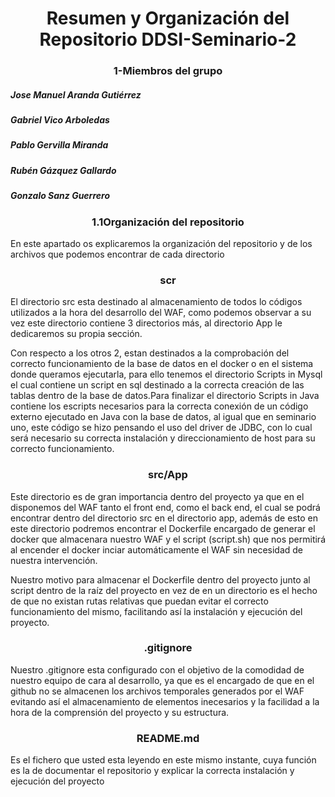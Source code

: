 <h1 align="center">Resumen y Organización del Repositorio DDSI-Seminario-2</h1>
<h3 align="center">1-Miembros del grupo</h3>
<h5 align="left">Jose Manuel Aranda Gutiérrez</h5>
<h5 align="left">Gabriel Vico Arboledas</h5>
<h5 align="left">Pablo Gervilla Miranda</h5>
<h5 align="left">Rubén Gázquez Gallardo</h5>
<h5 align="left">Gonzalo Sanz Guerrero</h5>
<h3 align="center">1.1Organización del repositorio</h3>
En este apartado os explicaremos la organización del repositorio y de los archivos que podemos encontrar de cada directorio
<h3 align="center">scr</h3>
El directorio src esta destinado al almacenamiento de todos lo códigos utilizados a la hora del desarrollo del WAF, como podemos observar a su vez este directorio contiene 3 directorios más, al directorio App le dedicaremos su propia sección.

Con respecto a los otros 2, estan destinados a la comprobación del correcto funcionamiento de la base de datos en el docker o en el sistema donde queramos ejecutarla, para ello tenemos el directorio Scripts in Mysql el cual contiene un script en sql destinado a la correcta creación de las tablas dentro de la base de datos.Para finalizar el directorio Scripts in Java contiene los escripts necesarios para la correcta conexión de un código externo ejecutado en Java con la base de datos, al igual que en seminario uno, este código se hizo pensando el uso del driver de JDBC, con lo cual será necesario su correcta instalación y direccionamiento de host para su correcto funcionamiento.

<h3 align="center">src/App</h3>
Este directorio es de gran importancia dentro del proyecto ya que en el disponemos del WAF tanto el front end, como el back end, el cual se podrá encontrar dentro del directorio src en el directorio app, además de esto en este directorio podremos encontrar el Dockerfile encargado de generar el docker que almacenara nuestro WAF y el script (script.sh) que nos permitirá al encender el docker inciar automáticamente el WAF sin necesidad de nuestra intervención.

Nuestro motivo para almacenar el Dockerfile dentro del proyecto junto al script dentro de la raíz del proyecto en vez de en un directorio es el hecho de que no existan rutas relativas que puedan evitar el correcto funcionamiento del mismo, facilitando así la instalación y ejecución del proyecto.

<h3 align="center">.gitignore</h3>
Nuestro .gitignore esta configurado con el objetivo de la comodidad de nuestro equipo de cara al desarrollo, ya que es el encargado de que en el github no se almacenen los archivos temporales generados por el WAF evitando así el almacenamiento de elementos inecesarios y la facilidad a la hora de la comprensión del proyecto y su estructura.

<h3 align="center">README.md</h3>
Es el fichero que usted esta leyendo en este mismo instante, cuya función es la de documentar el repositorio y explicar la correcta instalación y ejecución del proyecto
